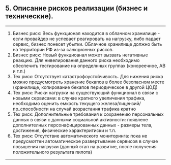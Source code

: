 ## 5. Описание рисков реализации (бизнес и технические).

---
1.	Бизнес риск: Весь функционал находится в облачном хранилище - если провайдер не успевает реагировать на нагрузку, либо падает сервис, бизнес понесет убытки. ОБлачное хранилище должно быть на территории РФ из-за санкционных рисков.
2.	Бизнес риск: Новый функциоанал может вызвать негативные реакцию. Для нивелирования данного риска необходимо обеспечить тестирование на определнных группах (конореечное, АВ и т.п.) 
3.	Тех риск: Отсутствует катастрофоустойчивость. Для нижения риска можно предусмотреть хранение бекапов в более безопасном месте (хранилище, копирование бекапов периодическое в другой ЦОД) 
4.	Тех риск: Риски нагрузки на существующий функционал в связи с новыми сервисами: в случае кратного увеличения трафика, необходимо оценить емкость текущего железа/лицензий/пр_способности на случай возрастания трафика кратно
5.	Тех риск: Дополнительные требования к сохранению персональных данных в связи с данными социальной активности: появлене дополнителных персонафицированных данных - размеры тела, достижения, физические характеритиски и т.п.
6.	Тех риск: Отсутствие автоматического мониторинга: пока не предусмоттен автоматическое развертывание сервисов в случае повышения нагрузки (данный этап на развитие, после получения положительного результата пилота)

---
